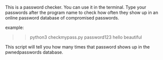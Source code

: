 This is a password checker.
You can use it in the terminal. Type your passwords after the program name to check how often they show up in an online password database of compromised passwords.

example:

>> python3 checkmypass.py password123 hello beautiful

This script will tell you how many times that password shows up in the pwnedpasswords database.
